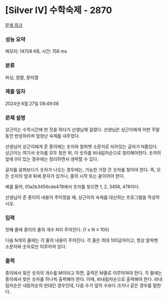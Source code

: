 # [Silver IV] 수학숙제 - 2870 

[문제 링크](https://www.acmicpc.net/problem/2870) 

### 성능 요약

메모리: 14708 KB, 시간: 156 ms

### 분류

파싱, 정렬, 문자열

### 제출 일자

2024년 6월 27일 08:49:08

### 문제 설명

<p>상근이는 수학시간에 딴 짓을 하다가 선생님께 걸렸다. 선생님은 상근이에게 이번 주말동안 반성하라며 엄청난 숙제를 내주었다.</p>

<p>선생님이 상근이에게 준 종이에는 숫자와 알파벳 소문자로 되어있는 글자가 N줄있다. 상근이는 여기서 숫자를 모두 찾은 뒤, 이 숫자를 비내림차순으로 정리해야한다. 숫자의 앞에 0이 있는 경우에는 정리하면서 생략할 수 있다.</p>

<p>글자를 살펴보다가 숫자가 나오는 경우에는, 가능한 가장 큰 숫자를 찾아야 한다. 즉, 모든 숫자의 앞과 뒤에 문자가 있거나, 줄의 시작 또는 끝이어야 한다.</p>

<p>예를 들어, 01a2b3456cde478에서 숫자를 찾으면 1, 2, 3456, 478이다.</p>

<p>선생님이 준 종이의 내용이 주어졌을 때, 상근이의 숙제를 대신하는 프로그램을 작성하시오.</p>

### 입력 

 <p>첫째 줄에 종이의 줄의 개수 N이 주어진다. (1 ≤ N ≤ 100)</p>

<p>다음 N개의 줄에는 각 줄의 내용이 주어진다. 각 줄은 최대 100글자이고, 항상 알파벳 소문자와 숫자로만 이루어져 있다.</p>

### 출력 

 <p>종이에서 찾은 숫자의 개수를 M이라고 하면, 출력은 M줄로 이루어져야 한다. 각 줄에는 종이에서 찾은 숫자를 하나씩 출력해야 한다. 이때, 비내림차순으로 출력해야 한다. 비내림차순은 내림차순의 반대인 경우인데, 다음 수가 앞의 수보다 크거나 같은 경우를 말한다.</p>

